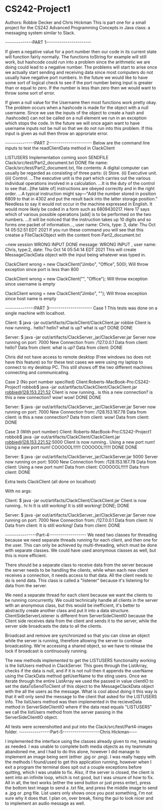 # CS242-Project1

Authors: Robbie Decker and Chris Hickman
This is part one for a small project for the CS242 Advanced Programming Concepts in Java class: a messaging system similar to Slack.

--------------PART 1-----------------------

If given a negative value for a port number then our code in its current state will function fairly normally. The functions toString for
example will still work, but hashcode could run into a problem since the arithmetic we are doing could lead to a negative number.
The problems will start to arise once we actually start sending and receiving data since most computers do not usually
have negative port numbers. In the future we would like to have some sort of logical check to see if the port number being input
is greater than or equal to zero. If the number is less than zero then we would want to throw some sort of error.

If given a null value for the Username then most functions work pretty okay. The problem occurs when a hashcode 
is made for the object with a null username. Since we use the inputs of the object to create a hash and .hashcode() can not be called on a null element
we run in an exception which stops the code. In the future we will once again want to have username inputs not be null so that we do not 
run into this problem. If this input is given as null then throw an approriate error.

---------------PART 2----------------------
Below are the command line inputs to test the readClientData method in ClackClient

LISTUSERS
Implementation coming soon
SENDFILE Clack/src/test/Part2_document.txt
DONE
file name: Clack/src/test/Part2_document.txt, file contents: A digital computer can usually be regarded as consisting of three parts: (i) Store. (ii) Executive unit. (iii) Control. ...The executive unit is the part which carries out the various individual operations involved in a calculation. ...It is the duty of the control to see that...[the table of] instructions are obeyed correctly and in the right order. ...A typical instruction might say—"Add the number stored in position 6809 to that in 4302 and put the result back into the latter storage position." Needless to say it would not occur in the machine expressed in English. It would more likely be coded in a form such as 6809430217. Here 17 says which of various possible operations [add] is to be performed on the two numbers. ...It will be noticed that the instruction takes up 10 digits and so forms one packet of information..., user name: Chris, type: 3, date: Thu Oct 14 05:52:51 EDT 2021
If you run these command you will see that this creatse a FileClackObject with the content
from Part2_document.txt

~new session
WRONG INPUT 
DONE
message: WRONG INPUT , user name: Chris, type:2, date: Thu Oct 14 05:54:14 EDT 2021
This will create MessageClackData object with the input being whatever was typed in. 


ClackClient wrong = new ClackClient("Jimbo", "Office", 500);
Will throw exception since port is less than 800 

ClackClient wrong = new ClackClient("", "Office");
Will throw exception since username is empty

ClackClient wrong = new ClackClient("Jimbo", "");
Will throw exception since host name is empty

---------------PART 3----------------------
Case 1
This tests was done on a single machine with localhost.

Client:
$ java -jar out/artifacts/ClackClient/ClackClient.jar robbie
Client is now running..
hello?
hello?
what is up?
what is up?
DONE
DONE

Server:
$ java -jar out/artifacts/ClackServer_jar/ClackServer.jar
Server now running on port: 7000
New Connection from: /127.0.0.1
Data from client: hello?
Data from client: what is up?
Data from client: DONE


Chris did not have access to remote desktop (Free windows iso does not have this feature) so for these test cases we were using my laptop to connect to
my desktop PC. This still shows off the two different machines connecting and communicating.

Case 2 (No port number specified)
Client:
​​Roberts-MacBook-Pro:CS242-Project1 robbob$ java -jar out/artifacts/ClackClient/ClackClient.jar robbie@128.153.221.52
Client is now running..
is this a new connection?
is this a new connection?
wow!
wow!
DONE
DONE

Server:
$ java -jar out/artifacts/ClackServer_jar/ClackServer.jar 
Server now running on port: 7000
New Connection from: /128.153.167.78
Data from client: is this a new connection?
Data from client: wow!
Data from client: DONE

Case 3 (With port number)
Client:
Roberts-MacBook-Pro:CS242-Project1 robbob$ java -jar out/artifacts/ClackClient/ClackClient.jar robbie@128.153.221.52:5000
Client is now running..
Using a new port num!
Using a new port num!
COOOOOL!!!!!!
COOOOOL!!!!!!
DONE
DONE


Server:
$ java -jar out/artifacts/ClackServer_jar/ClackServer.jar 5000
Server now running on port: 5000
New Connection from: /128.153.167.78
Data from client: Using a new port num!
Data from client: COOOOOL!!!!!!
Data from client: DONE


Extra tests ClackClient (all done on localhost)

With no args:

Client:
$ java -jar out/artifacts/ClackClient/ClackClient.jar
Client is now running..
hi
hi
It is still working!
It is still working!
DONE;
DONE

Server:
$ java -jar out/artifacts/ClackServer_jar/ClackServer.jar
Server now running on port: 7000
New Connection from: /127.0.0.1
Data from client: hi
Data from client: It is still working!
Data from client: DONE

----------------Part-4-------------------
We need two classes for threading because we need separate threads running for each client, and then one for the user. 
This can only be achieved by multi-threading, which must be done with separate classes. We could have used anonymous classes
as well, but this is more efficient.

There should be a separate class to receive data from the server because the server needs to be handling the clients, while when
each new client receives a connection, it needs access to that data. All the client needs to do is send data. This class is called
a "listener" because it's listening for data from the server.

We need a separate thread for each client because we want the clients to be running concurrently. We could technically handle
all clients in the server with an anonymous class, but this would be inefficient, it's better to abstractly create another
class and put it into a data structure. ClientSideServerListener is different from ServerSideClientIO because the Client side 
receives data from the client and sends it to the server, while the server side broadcasts the data to all the clients.

Broadcast and remove are synchronized so that you can close an object while the server is running, therefore allowing
the server to continue broadcasting. We're accessing a shared object, so we have to release the lock if broadcast is continuously
running.

The new methods implemented to get the LISTUSERS functionality working is the listUsers method in ClackServer. This goes through the ListArray, checks if the data is null, and if it is not null then it appends the userName using the ClackData method getUserName to the sting users. Once we iterate through the entire ListArray we used the passed in value clientIO to set the dataToSendToClient of this object to the MessageClackData object with the all the users as the message. What is cool about doing it this way is that it will only send the message to the client that asked for the LISTUSERS info. The listUsers method was then implemented in the recieveData method in ServerSideClientIO where if the data read equals "LISTUSERS" we call the listUsers method from the server passing in the ServerSideClientIO object. 


All tests were screenshotted and put into the Clack/src/test/Part4-images folder.
----------------Part-5-------------------Chris Hickman----

I implemented the interface using the classes already given to me, tweaking as needed.
I was unable to complete both media objects as my teammate abandoned me, and I had to do this alone,
however I did manage to implement an image being sent (either .jpg or .png).
I was really happy with the methods I found/used to get this application running, however when I exit a program
the terminal does spit out a couple exceptions before quitting, which I was unable to fix.
Also, if the server is closed, the client is sent into an infinite loop, which is not good, but I was
unsure of how to fix.
All in all, the text works (either the send button or just press enter), press the bottom text image to
send a .txt file, and press the middle image to send a .jpg or .png file. List users only shows once
you post something, I'm not sure why it does that.
I plan on, over break, fixing the gui to look nicer and to implement an audio message as well.